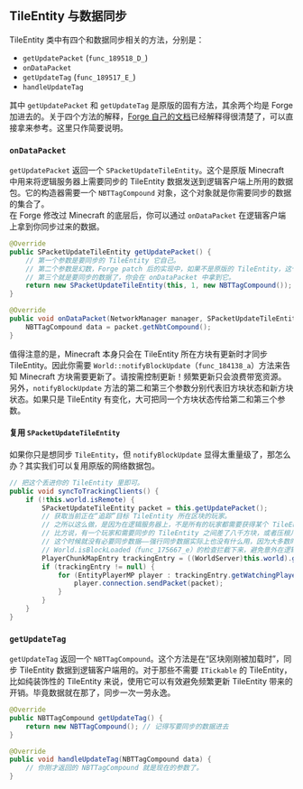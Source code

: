 ## TileEntity 与数据同步

TileEntity 类中有四个和数据同步相关的方法，分别是：

  * `getUpdatePacket` (`func_189518_D_`)
  * `onDataPacket`
  * `getUpdateTag` (`func_189517_E_`)
  * `handleUpdateTag`

其中 `getUpdatePacket` 和 `getUpdateTag` 是原版的固有方法，其余两个均是 Forge 加进去的。关于四个方法的解释，[Forge 自己的文档](http://mcforge.readthedocs.io/en/latest/tileentities/tileentity/)已经解释得很清楚了，可以直接拿来参考。这里只作简要说明。

### `onDataPacket`

`getUpdatePacket` 返回一个 `SPacketUpdateTileEntity`。这个是原版 Minecraft 中用来将逻辑服务器上需要同步的 TileEntity 数据发送到逻辑客户端上所用的数据包。它的构造器需要一个 `NBTTagCompound` 对象，这个对象就是你需要同步的数据的集合了。  
在 Forge 修改过 Minecraft 的底层后，你可以通过 `onDataPacket` 在逻辑客户端上拿到你同步过来的数据。

```java
@Override
public SPacketUpdateTileEntity getUpdatePacket() {
    // 第一个参数是要同步的 TileEntity 它自己。
    // 第二个参数是幻数，Forge patch 后的实现中，如果不是原版的 TileEntity，这个参数就没有意义。
    // 第三个就是要同步的数据了，你会在 onDataPacket 中拿到它。
    return new SPacketUpdateTileEntity(this, 1, new NBTTagCompound());
}

@Override
public void onDataPacket(NetworkManager manager, SPacketUpdateTileEntity packet) {
    NBTTagCompound data = packet.getNbtCompound();
}
```

值得注意的是，Minecraft 本身只会在 TileEntity 所在方块有更新时才同步 TileEntity。因此你需要 `World::notifyBlockUpdate`（`func_184138_a`）方法来告知 Minecraft 方块需要更新了。请按需控制更新！频繁更新只会浪费带宽资源。  
另外，`notifyBlockUpdate` 方法的第二和第三个参数分别代表旧方块状态和新方块状态。如果只是 TileEntity 有变化，大可把同一个方块状态传给第二和第三个参数。

#### 复用 `SPacketUpdateTileEntity`

如果你只是想同步 `TileEntity`，但 `notifyBlockUpdate` 显得太重量级了，那怎么办？其实我们可以复用原版的网络数据包。

```java
// 把这个丢进你的 TileEntity 里即可。
public void syncToTrackingClients() {
    if (!this.world.isRemote) {
        SPacketUpdateTileEntity packet = this.getUpdatePacket();
        // 获取当前正在“追踪”目标 TileEntity 所在区块的玩家。
        // 之所以这么做，是因为在逻辑服务器上，不是所有的玩家都需要获得某个 TileEntity 更新的信息。
        // 比方说，有一个玩家和需要同步的 TileEntity 之间差了八千方块，或者压根儿就不在同一个维度里。
        // 这个时候就没有必要同步数据——强行同步数据实际上也没有什么用，因为大多数时候这样的操作都应会被
        // World.isBlockLoaded（func_175667_e）的检查拦截下来，避免意外在逻辑客户端上加载多余的区块。
        PlayerChunkMapEntry trackingEntry = ((WorldServer)this.world).getPlayerChunkMap().getEntry(this.pos.getX() >> 4, this.pos.getZ() >> 4);
        if (trackingEntry != null) {
            for (EntityPlayerMP player : trackingEntry.getWatchingPlayers()) {
                player.connection.sendPacket(packet);
            }
        }
    }
}
```

### `getUpdateTag`

`getUpdateTag` 返回一个 `NBTTagCompound`。这个方法是在“区块刚刚被加载时”，同步 TileEntity 数据到逻辑客户端用的。对于那些不需要 `ITickable` 的 TileEntity，比如纯装饰性的 TileEntity 来说，使用它可以有效避免频繁更新 TileEntity 带来的开销。毕竟数据就在那了，同步一次一劳永逸。

```java
@Override
public NBTTagCompound getUpdateTag() {
    return new NBTTagCompound(); // 记得写要同步的数据进去
}

@Override
public void handleUpdateTag(NBTTagCompound data) {
    // 你刚才返回的 NBTTagCompound 就是现在的参数了。
}
```
